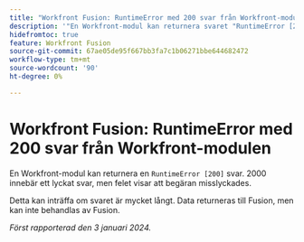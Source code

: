 ```yaml
---
title: "Workfront Fusion: RuntimeError med 200 svar från Workfront-modulen"
description: '"En Workfront-modul kan returnera svaret "RuntimeError [200]". 2000 innebär ett lyckat svar, men felet visar att begäran misslyckades."'
hidefromtoc: true
feature: Workfront Fusion
source-git-commit: 67ae05de95f667bb3fa7c1b06271bbe644682472
workflow-type: tm+mt
source-wordcount: '90'
ht-degree: 0%

---
```



# Workfront Fusion: RuntimeError med 200 svar från Workfront-modulen

En Workfront-modul kan returnera en `RuntimeError [200]` svar. 2000 innebär ett lyckat svar, men felet visar att begäran misslyckades.

Detta kan inträffa om svaret är mycket långt. Data returneras till Fusion, men kan inte behandlas av Fusion.

_Först rapporterad den 3 januari 2024._
